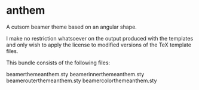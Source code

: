 # anthem
A cutsom beamer theme based on an angular shape.

I make no restriction whatsoever on the output produced with the templates and only wish to apply the license to modified versions of the TeX template files.

This bundle consists of the following files:

beamerthemeanthem.sty
beamerinnerthemeanthem.sty
beamerouterthemeanthem.sty
beamercolorthemeanthem.sty
